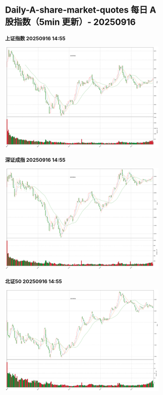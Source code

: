 
# Daily-A-share-market-quotes 每日 A 股指数（5min 更新）- 20250916

### 上证指数 20250916 14:55
![](./fig/2025/9/20250916-sh000001.png)

### 深证成指 20250916 14:55
![](./fig/2025/9/20250916-sz399001.png)

### 北证50 20250916 14:55
![](./fig/2025/9/20250916-bj899050.png)
